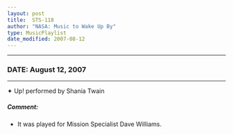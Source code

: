 ```yaml
---
layout: post
title:  STS-118
author: "NASA: Music to Wake Up By"
type: MusicPlaylist
date_modified: 2007-08-12
---
```


----
### DATE: August 12, 2007
----
✦ Up! performed by Shania Twain

##### Comment:
* It was played for Mission Specialist Dave Williams.
